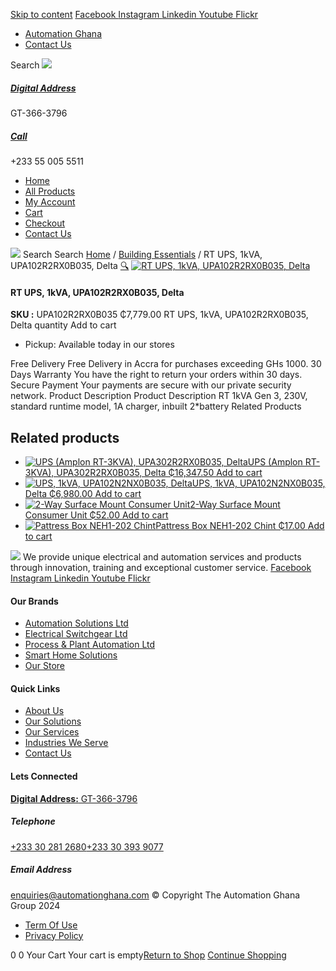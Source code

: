 [Skip to content](https://store.automationghana.com/product/rt-ups-1kva-upa102r2rx0b035-delta/#content)
[ Facebook ](https://www.facebook.com/automationgh/) [ Instagram ](https://www.instagram.com/automationgh/) [ Linkedin ](https://www.linkedin.com/company/the-automation-ghana-limited/) [ Youtube ](https://www.youtube.com/channel/UCurrRDUSm5oIW39VXjn1u0w) [ Flickr ](https://www.flickr.com/photos/181794037@N07/)
  * [ Automation Ghana ](https://automationghana.com)
  * [ Contact Us ](https://store.automationghana.com/contact/)


Search
[ ![](https://store.automationghana.com/wp-content/uploads/2024/04/Website-TAGG-Logo-BLUE.png) ](https://store.automationghana.com/)
[ ](https://maps.app.goo.gl/m4xeaagWCNbLk4jM6)
#####  [ Digital Address ](https://maps.app.goo.gl/m4xeaagWCNbLk4jM6)
GT-366-3796 
[ ](tel:+233550055511)
#####  [ Call ](tel:+233550055511)
+233 55 005 5511 
  * [Home](https://store.automationghana.com/)
  * [All Products](https://store.automationghana.com/shop/)
  * [My Account](https://store.automationghana.com/my-account/)
  * [Cart](https://store.automationghana.com/cart/)
  * [Checkout](https://store.automationghana.com/checkout/)
  * [Contact Us](https://store.automationghana.com/contact/)


[![](https://store.automationghana.com/wp-content/uploads/2024/04/AutomationGhana_logo_white.png)](https://store.automationghana.com)
Search
Search
[Home](https://store.automationghana.com) / [Building Essentials](https://store.automationghana.com/product-category/building-essentials/) / RT UPS, 1kVA, UPA102R2RX0B035, Delta
[🔍](https://store.automationghana.com/product/rt-ups-1kva-upa102r2rx0b035-delta/)
[![RT UPS, 1kVA, UPA102R2RX0B035, Delta](https://store.automationghana.com/wp-content/uploads/2025/06/RT-1kVA-Gen-600x400.jpg)](https://store.automationghana.com/wp-content/uploads/2025/06/RT-1kVA-Gen.jpg)
####  RT UPS, 1kVA, UPA102R2RX0B035, Delta 
**SKU :** UPA102R2RX0B035 
₵7,779.00
RT UPS, 1kVA, UPA102R2RX0B035, Delta quantity
Add to cart
  * Pickup: Available today in our stores


Free Delivery 
Free Delivery in Accra for purchases exceeding GHs 1000. 
30 Days Warranty 
You have the right to return your orders within 30 days. 
Secure Payment 
Your payments are secure with our private security network. 
Product Description
Product Description
RT 1kVA Gen 3, 230V, standard runtime model, 1A charger, inbuilt 2*battery
Related Products 
## Related products
  * [![UPS \(Amplon RT-3KVA\), UPA302R2RX0B035, Delta](https://store.automationghana.com/wp-content/uploads/2025/06/RT-1kVA-Gen-300x300.jpg)UPS (Amplon RT-3KVA), UPA302R2RX0B035, Delta ₵16,347.50 ](https://store.automationghana.com/product/ups-amplon-rt-3kva-upa302r2rx0b035-delta/)
[Add to cart](https://store.automationghana.com/product/rt-ups-1kva-upa102r2rx0b035-delta/?add-to-cart=24752)
  * [![UPS, 1kVA, UPA102N2NX0B035, Delta](https://store.automationghana.com/wp-content/uploads/2025/06/N-1kVA-Gen-3-300x300.jpg)UPS, 1kVA, UPA102N2NX0B035, Delta ₵6,980.00 ](https://store.automationghana.com/product/ups-1kva-upa102n2nx0b035-delta/)
[Add to cart](https://store.automationghana.com/product/rt-ups-1kva-upa102r2rx0b035-delta/?add-to-cart=24746)
  * [![2-Way Surface Mount Consumer Unit](https://store.automationghana.com/wp-content/uploads/2020/04/8692spf-solera.png)2-Way Surface Mount Consumer Unit ₵52.00 ](https://store.automationghana.com/product/consumer-unit-8692spf-solera/)
[Add to cart](https://store.automationghana.com/product/rt-ups-1kva-upa102r2rx0b035-delta/?add-to-cart=1971)
  * [![Pattress Box NEH1-202 Chint](https://store.automationghana.com/wp-content/uploads/2020/04/3x6-patress-300x300.jpg)Pattress Box NEH1-202 Chint ₵17.00 ](https://store.automationghana.com/product/pattress-box-neh1-202-chint/)
[Add to cart](https://store.automationghana.com/product/rt-ups-1kva-upa102r2rx0b035-delta/?add-to-cart=1832)


![](https://store.automationghana.com/wp-content/uploads/2024/04/AutomationGhana_logo_white.png)
We provide unique electrical and automation services and products through innovation, training and exceptional customer service.
[ Facebook ](https://www.facebook.com/automationgh/) [ Instagram ](https://www.instagram.com/automationgh/) [ Linkedin ](https://www.linkedin.com/company/the-automation-ghana-limited/) [ Youtube ](https://www.youtube.com/channel/UCurrRDUSm5oIW39VXjn1u0w) [ Flickr ](https://www.flickr.com/photos/181794037@N07/)
#### Our Brands
  * [ Automation Solutions Ltd ](https://store.automationghana.com/product/rt-ups-1kva-upa102r2rx0b035-delta/)
  * [ Electrical Switchgear Ltd ](https://store.automationghana.com/product/rt-ups-1kva-upa102r2rx0b035-delta/)
  * [ Process & Plant Automation Ltd ](https://store.automationghana.com/product/rt-ups-1kva-upa102r2rx0b035-delta/)
  * [ Smart Home Solutions ](https://store.automationghana.com/product/rt-ups-1kva-upa102r2rx0b035-delta/)
  * [ Our Store ](https://store.automationghana.com/product/rt-ups-1kva-upa102r2rx0b035-delta/)


#### Quick Links
  * [ About Us ](https://store.automationghana.com/product/rt-ups-1kva-upa102r2rx0b035-delta/)
  * [ Our Solutions ](https://store.automationghana.com/product/rt-ups-1kva-upa102r2rx0b035-delta/)
  * [ Our Services ](https://store.automationghana.com/product/rt-ups-1kva-upa102r2rx0b035-delta/)
  * [ Industries We Serve ](https://store.automationghana.com/product/rt-ups-1kva-upa102r2rx0b035-delta/)
  * [ Contact Us ](https://store.automationghana.com/product/rt-ups-1kva-upa102r2rx0b035-delta/)


#### Lets Connected
[**Digital Address:** GT-366-3796](https://maps.app.goo.gl/m4xeaagWCNbLk4jM6)
#####  Telephone 
[ +233 30 281 2680](tel:+233302812680)[+233 30 393 9077](https://store.automationghana.com/product/rt-ups-1kva-upa102r2rx0b035-delta/+233303939077)
#####  Email Address 
enquiries@automationghana.com 
© Copyright The Automation Ghana Group 2024
  * [ Term Of Use ](https://store.automationghana.com/product/rt-ups-1kva-upa102r2rx0b035-delta/)
  * [ Privacy Policy ](https://store.automationghana.com/product/rt-ups-1kva-upa102r2rx0b035-delta/)


0
0
Your Cart
Your cart is empty[Return to Shop](https://store.automationghana.com/shop/)
[Continue Shopping](https://store.automationghana.com/product/rt-ups-1kva-upa102r2rx0b035-delta/)
